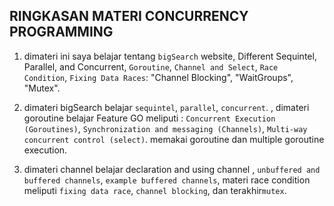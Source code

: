 RINGKASAN MATERI CONCURRENCY PROGRAMMING
------------------------------------------

1. dimateri ini saya belajar tentang `bigSearch` website, Different Sequintel, Parallel, and Concurrent, `Goroutine`, `Channel and Select`, `Race Condition`, `Fixing Data Races`: "Channel Blocking", "WaitGroups", "Mutex".

2. dimateri bigSearch belajar `sequintel`, `parallel`, `concurrent`. , dimateri goroutine belajar Feature GO meliputi : `Concurrent Execution (Goroutines)`, `Synchronization and messaging (Channels)`, `Multi-way concurrent control (select)`. memakai goroutine dan multiple goroutine execution.

3. dimateri channel belajar declaration and using channel , `unbuffered and buffered channels`, `example buffered channels`, materi race condition meliputi `fixing data race`, `channel blocking`, dan terakhir`mutex`.